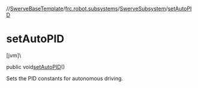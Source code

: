 //[SwerveBaseTemplate](../../../index.md)/[frc.robot.subsystems](../index.md)/[SwerveSubsystem](index.md)/[setAutoPID](set-auto-p-i-d.md)

# setAutoPID

[jvm]\

public void[setAutoPID](set-auto-p-i-d.md)()

Sets the PID constants for autonomous driving.
